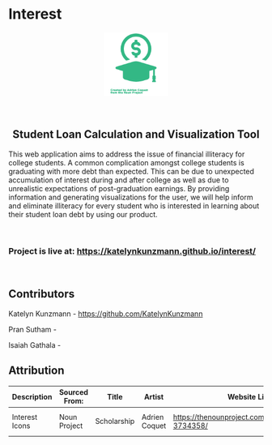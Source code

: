 # Interest
<img style="display: block; 
           margin-left: auto;
           margin-right: auto;
           width: 25%;" src="src/img/interesticon_mintgreen.png" alt="graduation cap with dollar sign in background" width="250">  
<br>
<h2 style="text-align:center">Student Loan Calculation and Visualization Tool</h2>


<p>This web application aims to address the issue of financial illiteracy for college students. A common complication amongst college students is graduating with more debt than expected. This can be due to unexpected accumulation of interest during and after college as well as due to unrealistic expectations of post-graduation earnings. By providing information and generating visualizations for the user, we will help inform and eliminate illiteracy for every student who is interested in learning about their student loan debt by using our product.</p>
<br>

### Project is live at: https://katelynkunzmann.github.io/interest/


<br>  

## Contributors
Katelyn Kunzmann - https://github.com/KatelynKunzmann

Pran Sutham - 

Isaiah Gathala - 



## Attribution
| **Description** | **Sourced From:** | **Title** | **Artist** | **Website Link** | **License** | **License Link** |
|---|---|---|---|---|---|---|
| Interest Icons |Noun Project|Scholarship|Adrien Coquet|https://thenounproject.com/icon/scholarship-3734358/|Creative Commons by 2.0|https://creativecommons.org/licenses/by/2.0/|